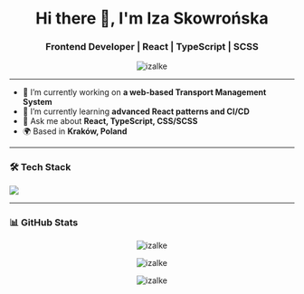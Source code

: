 
<h1 align="center">Hi there 👋, I'm Iza Skowrońska</h1>
<h3 align="center">Frontend Developer | React | TypeScript | SCSS</h3>

<p align="center">
  <img src="https://komarev.com/ghpvc/?username=izalke&label=Profile%20views&color=0e75b6&style=flat" alt="izalke" />
</p>

---

- 🔭 I’m currently working on **a web-based Transport Management System**
- 🌱 I’m currently learning **advanced React patterns and CI/CD**
- 💬 Ask me about **React, TypeScript, CSS/SCSS**
- 🌍 Based in **Kraków, Poland**

---

### 🛠️ Tech Stack
<p align="left">
  <img src="https://skillicons.dev/icons?i=ts,js,react,html,css,sass,figma,git,azure,csharp,sql,jest,styledcomponents" />
</p>

---

### 📊 GitHub Stats
<p align="center">
  <img src="https://github-readme-stats.vercel.app/api?username=izalke&show_icons=true&locale=en&theme=default" alt="izalke" />
</p>
<p align="center">
  <img src="https://github-readme-streak-stats.herokuapp.com/?user=izalke&theme=default" alt="izalke" />
</p>
<p align="center">
  <img src="https://github-readme-stats.vercel.app/api/top-langs?username=izalke&show_icons=true&locale=en&layout=compact" alt="izalke" />
</p>


